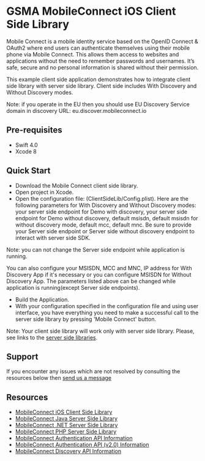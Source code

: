 GSMA MobileConnect iOS Client Side Library
==============================================================================================================
Mobile Connect is a mobile identity service based on the OpenID Connect & OAuth2 where end users can authenticate themselves using their mobile phone via Mobile Connect. This allows them access to websites and applications without the need to remember passwords and usernames. It’s safe, secure and no personal information is shared without their permission.

This example client side application demonstrates how to integrate client side library with server side library. Client side includes With Discovery and Without Discovery modes.

Note: if you operate in the EU then you should use EU Discovery Service domain in discovery URL: eu.discover.mobileconnect.io

## Pre-requisites
- Swift 4.0
- Xcode 8

## Quick Start
- Download the Mobile Connect client side library.
- Open project in Xcode.
- Open the configuration file: (ClientSideLib/Config.plist). Here are the following parameters for With Discovery and Without Discovery modes: your server side endpoint for Demo with discovery, your server side endpoint for Demo without discovery, default msisdn, default msisdn for without discovery mode, default mcc, default mnc. Be sure to provide your Server side endpoint or Server side without discovery endpoint to interact with server side SDK. 

Note: you can not change the Server side endpoint while application is running. 

You can also configure your MSISDN, MCC and MNC, IP address for With Discovery App if it's necessary or you can configure MSISDN for Without Discovery App. The parameters listed above can be changed while application is running(except Server side endpoints).

- Build the Application.
- With your configuration specified in the configuration file and using user interface, you have everything you need to make a successful call to the server side library by pressing 'Mobile Connect' button.

Note: Your client side library will work only with server side library. Please, see links to the [server side libraries](#resources).

## Support

If you encounter any issues which are not resolved by consulting the resources below then [send us a message](https://developer.mobileconnect.io/content/contact-us)

## Resources
- [MobileConnect iOS Client Side Library](https://developer.mobileconnect.io/content/ios-client-side-library)
- [MobileConnect Java Server Side Library](https://developer.mobileconnect.io/content/java-server-side-library)
- [MobileConnect .NET Server Side Library](https://developer.mobileconnect.io/content/net-server-side-library)
- [MobileConnect PHP Server Side Library](https://developer.mobileconnect.io/content/php-server-side-library)
- [MobileConnect Authentication API Information](https://developer.mobileconnect.io/mobile-connect-api)
- [MobileConnect Authentication API (v2.0) Information](https://developer.mobileconnect.io/mobile-connect-profile-v2-0)
- [MobileConnect Discovery API Information](https://developer.mobileconnect.io/discovery-api)
